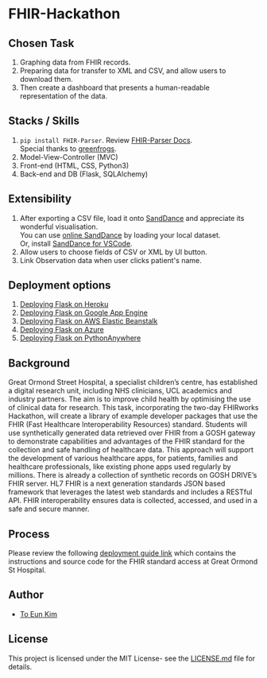 # FHIR-Hackathon

## Chosen Task
1. Graphing data from FHIR records.
2. Preparing data for transfer to XML and CSV, and allow users to download them.
3. Then create a dashboard that presents a human-readable representation of the data.

## Stacks / Skills
1. `pip install FHIR-Parser`. Review [FHIR-Parser Docs](https://fhir-parser.readthedocs.io/en/latest/index.html#).  
Special thanks to [greenfrogs](https://github.com/greenfrogs/).
2. Model-View-Controller (MVC)  
3. Front-end (HTML, CSS, Python3)
4. Back-end and DB (Flask, SQLAlchemy)  

## Extensibility
1. After exporting a CSV file, load it onto [SandDance](https://github.com/microsoft/SandDance) and appreciate its wonderful visualisation.  
You can use [online SandDance](https://sanddance.azurewebsites.net/BeachPartyApp/BeachPartyApp.html) by loading your local dataset.  
Or, install [SandDance for VSCode](https://marketplace.visualstudio.com/items?itemName=msrvida.vscode-sanddance).
2. Allow users to choose fields of CSV or XML by UI button.
3. Link Observation data when user clicks patient's name.

## Deployment options
1. [Deploying Flask on Heroku](https://devcenter.heroku.com/articles/getting-started-with-python)
2. [Deploying Flask on Google App Engine](https://cloud.google.com/appengine/docs/standard/python3/runtime)
3. [Deploying Flask on AWS Elastic Beanstalk](https://docs.aws.amazon.com/elasticbeanstalk/latest/dg/create-deploy-python-flask.html)
4. [Deploying Flask on Azure](https://docs.microsoft.com/en-us/azure/app-service/containers/how-to-configure-python)
5. [Deploying Flask on PythonAnywhere](https://help.pythonanywhere.com/pages/Flask/)

## Background
Great Ormond Street Hospital, a specialist children’s centre, has established a digital research unit,
including NHS clinicians, UCL academics and industry partners. The aim is to improve child health
by optimising the use of clinical data for research.
This task, incorporating the two-day FHIRworks Hackathon, will create a library of example
developer packages that use the FHIR (Fast Healthcare Interoperability Resources) standard.
Students will use synthetically generated data retrieved over FHIR from a GOSH gateway to
demonstrate capabilities and advantages of the FHIR standard for the collection and safe handling
of healthcare data. This approach will support the development of various healthcare apps, for
patients, families and healthcare professionals, like existing phone apps used regularly by
millions. There is already a collection of synthetic records on GOSH DRIVE’s FHIR server.
HL7 FHIR is a next generation standards JSON based framework that leverages the latest web
standards and includes a RESTful API. FHIR interoperability ensures data is collected, accessed,
and used in a safe and secure manner.

## Process
Please review the following [deployment guide link](https://github.com/goshdrive/FHIRworks_2020) 
which contains the instructions and source code 
for the FHIR standard access at Great Ormond St Hospital.


## Author
* [To Eun Kim](https://github.com/kimdanny)

## License
This project is licensed under the MIT License- see the [LICENSE.md](LICENSE.md) file for details.